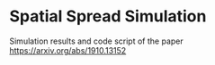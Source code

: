 # Spatial Spread Simulation
Simulation results and code script of the paper https://arxiv.org/abs/1910.13152

